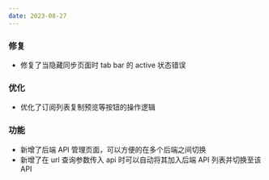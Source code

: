 ```yaml
---
date: 2023-08-27
---
```


### 修复
- 修复了当隐藏同步页面时 tab bar 的 active 状态错误

### 优化
- 优化了订阅列表复制预览等按钮的操作逻辑

### 功能
- 新增了后端 API 管理页面，可以方便的在多个后端之间切换
- 新增了在 url 查询参数传入 api 时可以自动将其加入后端 API 列表并切换至该 API
